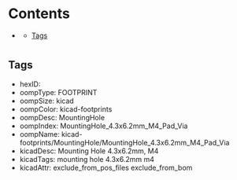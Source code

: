 



Contents
========

* [](#)
	* [Tags](#tags)

# 

## Tags

- hexID: 
- oompType: FOOTPRINT
- oompSize: kicad
- oompColor: kicad-footprints
- oompDesc: MountingHole
- oompIndex: MountingHole_4.3x6.2mm_M4_Pad_Via
- oompName: kicad-footprints/MountingHole/MountingHole_4.3x6.2mm_M4_Pad_Via
- kicadDesc: Mounting Hole 4.3x6.2mm, M4
- kicadTags: mounting hole 4.3x6.2mm m4
- kicadAttr: exclude_from_pos_files exclude_from_bom
